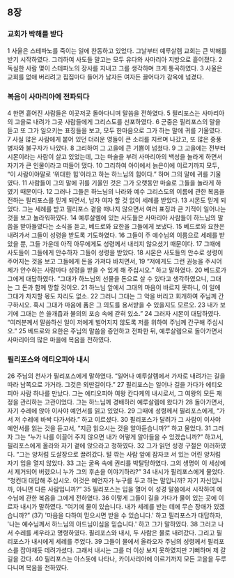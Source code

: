 ## 8장
### 교회가 박해를 받다
1 사울은 스테파노를 죽이는 일에 찬동하고 있었다. 그날부터 예루살렘 교회는 큰 박해를 받기 시작하였다. 그리하여 사도들 말고는 모두 유다와 사마리아 지방으로 흩어졌다.
2 독실한 사람 몇이 스테파노의 장사를 지내고 그를 생각하며 크게 통곡하였다.
3 사울은 교회를 없애 버리려고 집집마다 들어가 남자든 여자든 끌어다가 감옥에 넘겼다.
### 복음이 사마리아에 전파되다
4 한편 흩어진 사람들은 이곳저곳 돌아다니며 말씀을 전하였다.
5 필리포스는 사마리아의 고을로 내려가 그곳 사람들에게 그리스도를 선포하였다.
6 군중은 필리포스의 말을 듣고 또 그가 일으키는 표징들을 보고, 모두 한마음으로 그가 하는 말에 귀를 기울였다.
7 사실 많은 사람에게 붙어 있던 더러운 영들이 큰 소리를 지르며 나갔고, 또 많은 중풍 병자와 불구자가 나았다.
8 그리하여 그 고을에 큰 기쁨이 넘쳤다.
9 그 고을에는 전부터 시몬이라는 사람이 살고 있었는데, 그는 마술을 부려 사마리아의 백성을 놀라게 하면서 자기가 큰 인물이라고 떠들어 댔다.
10 그리하여 아이에서 늙은이에 이르기까지 모두, “이 사람이야말로 ‘위대한 힘’이라고 하는 하느님의 힘이다.” 하며 그의 말에 귀를 기울였다.
11 사람들이 그의 말에 귀를 기울인 것은 그가 오랫동안 마술로 그들을 놀라게 하였기 때문이다.
12 그러나 그들은 하느님의 나라와 예수 그리스도의 이름에 관한 복음을 전하는 필리포스를 믿게 되면서, 남자 여자 할 것 없이 세례를 받았다.
13 시몬도 믿게 되었다. 그는 세례를 받고 필리포스 곁을 떠나지 않으면서 여러 표징과 큰 기적이 일어나는 것을 보고 놀라워하였다.
14 예루살렘에 있는 사도들은 사마리아 사람들이 하느님의 말씀을 받아들였다는 소식을 듣고, 베드로와 요한을 그들에게 보냈다.
15 베드로와 요한은 내려가서 그들이 성령을 받도록 기도하였다.
16 그들이 주 예수님의 이름으로 세례를 받았을 뿐, 그들 가운데 아직 아무에게도 성령께서 내리지 않으셨기 때문이다.
17 그때에 사도들이 그들에게 안수하자 그들이 성령을 받았다.
18 시몬은 사도들의 안수로 성령이 주어지는 것을 보고 그들에게 돈을 가져다 바치면서,
19 “저에게도 그런 권능을 주시어 제가 안수하는 사람마다 성령을 받을 수 있게 해 주십시오.” 하고 말하였다.
20 베드로가 그에게 대답하였다. “그대가 하느님의 선물을 돈으로 살 수 있다고 생각하였으니, 그대는 그 돈과 함께 망할 것이오.
21 하느님 앞에서 그대의 마음이 바르지 못하니, 이 일에 그대가 차지할 몫도 자리도 없소.
22 그러니 그대는 그 악을 버리고 회개하여 주님께 간구하시오. 혹시 그대가 마음에 품은 그 의도를 용서받을 수 있을지도 모르오.
23 내가 보기에 그대는 쓴 쓸개즙과 불의의 포승 속에 갇혀 있소.”
24 그러자 시몬이 대답하였다. “여러분께서 말씀하신 일이 저에게 벌어지지 않도록 저를 위하여 주님께 간구해 주십시오.”
25 베드로와 요한은 주님의 말씀을 증언하고 전파한 뒤, 예루살렘으로 돌아가면서 사마리아의 많은 마을에 복음을 전하였다.
### 필리포스와 에티오피아 내시
26 주님의 천사가 필리포스에게 말하였다. “일어나 예루살렘에서 가자로 내려가는 길을 따라 남쪽으로 가거라. 그것은 외딴길이다.”
27 필리포스는 일어나 길을 가다가 에티오피아 사람 하나를 만났다. 그는 에티오피아 여왕 칸다케의 내시로서, 그 여왕의 모든 재정을 관리하는 고관이었다. 그는 하느님께 경배하러 예루살렘에 왔다가
28 돌아가면서, 자기 수레에 앉아 이사야 예언서를 읽고 있었다.
29 그때에 성령께서 필리포스에게, “가서 저 수레에 바싹 다가서라.” 하고 이르셨다.
30 필리포스가 달려가 그 사람이 이사야 예언서를 읽는 것을 듣고서, “지금 읽으시는 것을 알아듣습니까?” 하고 물었다.
31 그러자 그는 “누가 나를 이끌어 주지 않으면 내가 어떻게 알아들을 수 있겠습니까?” 하고서, 필리포스에게 올라와 자기 곁에 앉으라고 청하였다.
32 그가 읽던 성경 구절은 이러하였다. “그는 양처럼 도살장으로 끌려갔다. 털 깎는 사람 앞에 잠자코 서 있는 어린 양처럼 자기 입을 열지 않았다.
33 그는 굴욕 속에 권리를 박탈당하였다. 그의 생명이 이 세상에서 제거되어 버렸으니 누가 그의 후손을 이야기하랴?”
34 내시가 필리포스에게 물었다. “청컨대 대답해 주십시오. 이것은 예언자가 누구를 두고 하는 말입니까? 자기 자신입니까, 아니면 다른 사람입니까?”
35 필리포스는 입을 열어 이 성경 말씀에서 시작하여 예수님에 관한 복음을 그에게 전하였다.
36 이렇게 그들이 길을 가다가 물이 있는 곳에 이르자 내시가 말하였다. “여기에 물이 있습니다. 내가 세례를 받는 데에 무슨 장애가 있겠습니까?”
(37) '마음을 다하여 믿으시면 받을 수 있습니다.' 하고 필리포스가 대답하자, '나는 예수님께서 하느님의 아드님이심을 믿습니다.' 하고 그가 말하였다.
38 그러고 나서 수레를 세우라고 명령하였다. 필리포스와 내시, 두 사람은 물로 내려갔다. 그리고 필리포스가 내시에게 세례를 주었다.
39 그들이 물에서 올라오자 주님의 성령께서 필리포스를 잡아채듯 데려가셨다. 그래서 내시는 그를 더 이상 보지 못하였지만 기뻐하며 제 갈 길을 갔다.
40 필리포스는 아스돗에 나타나, 카이사리아에 이르기까지 모든 고을을 두루 다니며 복음을 전하였다.
